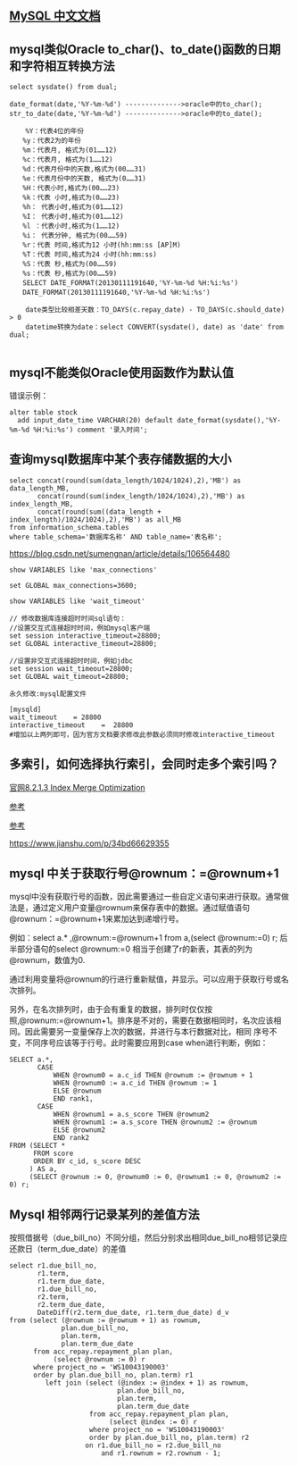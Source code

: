 
## [MySQL 中文文档](https://www.mysqlzh.com/)   


## mysql类似Oracle to_char()、to_date()函数的日期和字符相互转换方法
```
select sysdate() from dual;

date_format(date,'%Y-%m-%d') -------------->oracle中的to_char();
str_to_date(date,'%Y-%m-%d') -------------->oracle中的to_date();

    %Y：代表4位的年份
　　%y：代表2为的年份
　　%m：代表月, 格式为(01……12)
　　%c：代表月, 格式为(1……12)
　　%d：代表月份中的天数,格式为(00……31)
　　%e：代表月份中的天数, 格式为(0……31)
　　%H：代表小时,格式为(00……23)
　　%k：代表 小时,格式为(0……23)
　　%h： 代表小时,格式为(01……12)
　　%I： 代表小时,格式为(01……12)
　　%l ：代表小时,格式为(1……12)
　　%i： 代表分钟, 格式为(00……59)
　　%r：代表 时间,格式为12 小时(hh:mm:ss [AP]M)
　　%T：代表 时间,格式为24 小时(hh:mm:ss)
　　%S：代表 秒,格式为(00……59)
　　%s：代表 秒,格式为(00……59)
　　SELECT DATE_FORMAT(20130111191640,'%Y-%m-%d %H:%i:%s')
　　DATE_FORMAT(20130111191640,'%Y-%m-%d %H:%i:%s')
  
    date类型比较相差天数：TO_DAYS(c.repay_date) - TO_DAYS(c.should_date) > 0
    datetime转换为date：select CONVERT(sysdate(), date) as 'date' from dual;
  
  ```
  
  ## mysql不能类似Oracle使用函数作为默认值
  错误示例：
  ```
  alter table stock
    add input_date_time VARCHAR(20) default date_format(sysdate(),'%Y-%m-%d %H:%i:%s') comment '录入时间';
  ```

## 查询mysql数据库中某个表存储数据的大小

```
select concat(round(sum(data_length/1024/1024),2),'MB') as data_length_MB,
       concat(round(sum(index_length/1024/1024),2),'MB') as index_length_MB,
       concat(round(sum((data_length + index_length)/1024/1024),2),'MB') as all_MB
from information_schema.tables
where table_schema='数据库名称' AND table_name='表名称';
```


https://blog.csdn.net/sumengnan/article/details/106564480

```
show VARIABLES like 'max_connections'

set GLOBAL max_connections=3600;

show VARIABLES like 'wait_timeout'

// 修改数据库连接超时时间sql语句：
//设置交互式连接超时时间，例如mysql客户端
set session interactive_timeout=28800;
set GLOBAL interactive_timeout=28800;
 
//设置非交互式连接超时时间，例如jdbc
set session wait_timeout=28800;
set GLOBAL wait_timeout=28800;
 
永久修改:mysql配置文件

[mysqld]
wait_timeout    = 28800
interactive_timeout    =  28800
#增加以上两列即可，因为官方文档要求修改此参数必须同时修改interactive_timeout

```


## 多索引，如何选择执行索引，会同时走多个索引吗？

[官网8.2.1.3 Index Merge Optimization](https://dev.mysql.com/doc/refman/8.0/en/index-merge-optimization.html)

[参考](https://blog.csdn.net/molashaonian/article/details/107735359)

[参考](https://www.cnblogs.com/digdeep/p/4975977.html)

https://www.jianshu.com/p/34bd66629355



## mysql 中关于获取行号@rownum：=@rownum+1

mysql中没有获取行号的函数，因此需要通过一些自定义语句来进行获取。通常做法是，通过定义用户变量@rownum来保存表中的数据。通过赋值语句@rownum：=@rownum+1来累加达到递增行号。

例如：select a.* ,@rownum:=@rownum+1 from a,(select @rownum:=0) r; 后半部分语句的select @rownum:=0 相当于创建了r的新表，其表的列为@rownum，数值为0.

通过利用变量将@rownum的行进行重新赋值，并显示。可以应用于获取行号或名次排列。

另外，在名次排列时，由于会有重复的数据，排列时仅仅按照,@rownum:=@rownum+1。排序是不对的，需要在数据相同时，名次应该相同。因此需要另一变量保存上次的数据，并进行与本行数据对比，相同 序号不变，不同序号应该等于行号。此时需要应用到case when进行判断，例如：

```
SELECT a.*,
       CASE
           WHEN @rownum0 = a.c_id THEN @rownum := @rownum + 1
           WHEN @rownum0 := a.c_id THEN @rownum := 1
           ELSE @rownum
           END rank1,
       CASE
           WHEN @rownum1 = a.s_score THEN @rownum2
           WHEN @rownum1 := a.s_score THEN @rownum2 := @rownum
           ELSE @rownum2
           END rank2
FROM (SELECT *
      FROM score
      ORDER BY c_id, s_score DESC
     ) AS a,
     (SELECT @rownum := 0, @rownum0 := 0, @rownum1 := 0, @rownum2 := 0) r;
```


## Mysql 相邻两行记录某列的差值方法

按照借据号（due_bill_no）不同分组，然后分别求出相同due_bill_no相邻记录应还款日（term_due_date）的差值

```
select r1.due_bill_no,
       r1.term,
       r1.term_due_date,
       r1.due_bill_no,
       r2.term,
       r2.term_due_date,
       DateDiff(r2.term_due_date, r1.term_due_date) d_v
from (select (@rownum := @rownum + 1) as rownum,
             plan.due_bill_no,
             plan.term,
             plan.term_due_date
      from acc_repay.repayment_plan plan,
           (select @rownum := 0) r
      where project_no = 'WS10043190003'
      order by plan.due_bill_no, plan.term) r1
         left join (select (@index := @index + 1) as rownum,
                           plan.due_bill_no,
                           plan.term,
                           plan.term_due_date
                    from acc_repay.repayment_plan plan,
                         (select @index := 0) r
                    where project_no = 'WS10043190003'
                    order by plan.due_bill_no, plan.term) r2
                   on r1.due_bill_no = r2.due_bill_no
                       and r1.rownum = r2.rownum - 1;
```
